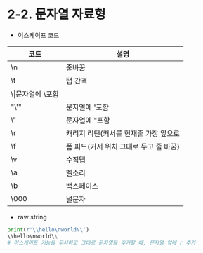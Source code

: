 # 2-2. 문자열 자료형
* 이스케이프 코드

|코드|설명|
|---|---|
|\n|줄바꿈|
|\t|탭 간격|
|\\\\|문자열에 \포함|
|"\\\'"|문자열에 '포함|
|\\\"|문자열에 "포함|
|\r|캐리지 리턴(커서를 현재줄 가장 앞으로|
|\f|폼 피드(커서 위치 그대로 두고 줄 바꿈)|
|\v|수직탭|
|\a|벨소리|
|\b|백스페이스|
|\000|널문자|

* raw string
```python
print(r'\\hello\nworld\\')
\\hello\nworld\\
# 이스케이프 기능을 무시하고 그대로 문자열을 추가할 때, 문자열 앞에 r 추가
```